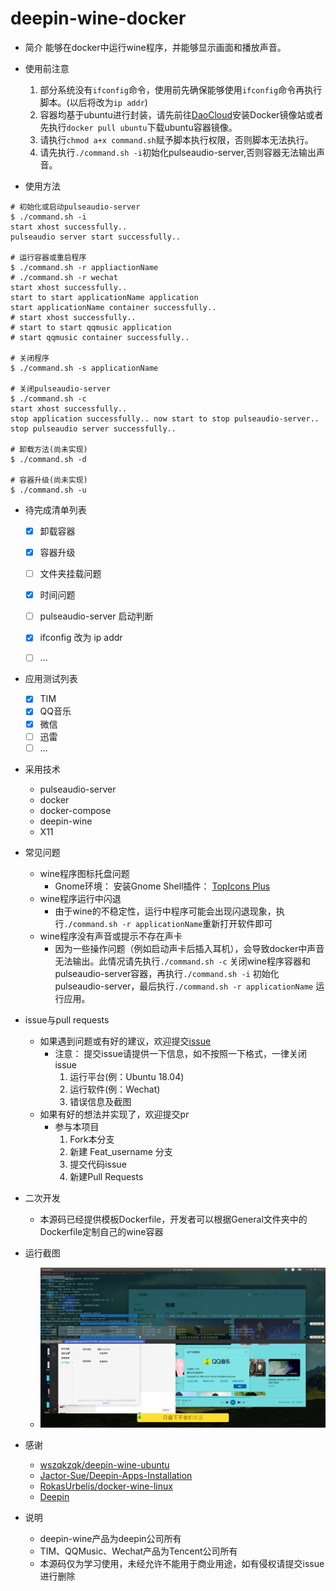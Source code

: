 # deepin-wine-docker

* 简介
    能够在docker中运行wine程序，并能够显示画面和播放声音。

* 使用前注意
    1. 部分系统没有`ifconfig`命令，使用前先确保能够使用`ifconfig`命令再执行脚本。(以后将改为`ip addr`)
    2. 容器均基于ubuntu进行封装，请先前往[DaoCloud](https://www.daocloud.io/mirror#accelerator-doc)安装Docker镜像站或者先执行`docker pull ubuntu`下载ubuntu容器镜像。
    3. 请执行`chmod a+x command.sh`赋予脚本执行权限，否则脚本无法执行。
    4. 请先执行`./command.sh -i`初始化pulseaudio-server,否则容器无法输出声音。

* 使用方法
``` shell
# 初始化或启动pulseaudio-server
$ ./command.sh -i
start xhost successfully..
pulseaudio server start successfully..

# 运行容器或重启程序
$ ./command.sh -r appliactionName
# ./command.sh -r wechat
start xhost successfully..
start to start applicationName application
start applicationName container successfully..
# start xhost successfully..
# start to start qqmusic application
# start qqmusic container successfully..

# 关闭程序
$ ./command.sh -s applicationName

# 关闭pulseaudio-server
$ ./command.sh -c 
start xhost successfully..
stop application successfully.. now start to stop pulseaudio-server..
stop pulseaudio server successfully..

# 卸载方法(尚未实现)
$ ./command.sh -d

# 容器升级(尚未实现)
$ ./command.sh -u
```

* 待完成清单列表
    - [x] 卸载容器
    - [x] 容器升级
    - [ ] 文件夹挂载问题
    - [x] 时间问题
    - [ ] pulseaudio-server 启动判断
    - [x] ifconfig 改为 ip addr
    - [ ] ...


* 应用测试列表
    - [x] TIM
    - [x] QQ音乐
    - [x] 微信
    - [ ] 迅雷
    - [ ] ...

* 采用技术
    * pulseaudio-server
    * docker
    * docker-compose
    * deepin-wine
    * X11
    

* 常见问题
    * wine程序图标托盘问题
        * Gnome环境： 安装Gnome Shell插件： [TopIcons Plus](https://extensions.gnome.org/extension/1031/topicons/)
    * wine程序运行中闪退
        * 由于wine的不稳定性，运行中程序可能会出现闪退现象，执行`./command.sh -r applicationName`重新打开软件即可
    * wine程序没有声音或提示不存在声卡
        * 因为一些操作问题（例如启动声卡后插入耳机），会导致docker中声音无法输出。此情况请先执行`./command.sh -c` 关闭wine程序容器和pulseaudio-server容器，再执行`./command.sh -i` 初始化pulseaudio-server，最后执行`./command.sh -r applicationName` 运行应用。

* issue与pull requests
    * 如果遇到问题或有好的建议，欢迎提交[issue](https://github.com/gorquan/deepin-wine-docker/issues)
        * 注意： 提交issue请提供一下信息，如不按照一下格式，一律关闭issue
            1. 运行平台(例：Ubuntu 18.04)
            2. 运行软件(例：Wechat)
            3. 错误信息及截图
    * 如果有好的想法并实现了，欢迎提交pr
        * 参与本项目
            1. Fork本分支
            2. 新建 Feat_username 分支
            3. 提交代码issue
            4. 新建Pull Requests

* 二次开发
    * 本源码已经提供模板Dockerfile，开发者可以根据General文件夹中的Dockerfile定制自己的wine容器

* 运行截图
    * ![Demo](./png/1.png)

* 感谢
    * [wszqkzqk/deepin-wine-ubuntu](https://github.com/wszqkzqk/deepin-wine-ubuntu)
    * [Jactor-Sue/Deepin-Apps-Installation](https://github.com/Jactor-Sue/Deepin-Apps-Installation)
    * [RokasUrbelis/docker-wine-linux](https://github.com/RokasUrbelis/docker-wine-linux)
    * [Deepin](https://www.deepin.org/zh/)

* 说明
    * deepin-wine产品为deepin公司所有
    * TIM、QQMusic、Wechat产品为Tencent公司所有
    * 本源码仅为学习使用，未经允许不能用于商业用途，如有侵权请提交issue进行删除
